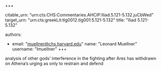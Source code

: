 +++


citable_urn: "urn:cts:CHS:Commentaries.AHCIP:Iliad.5.121-5.132.juCbWed"
target_urn: "urn:cts:greekLit:tlg0012.tlg001:5.121-5.132"
title: "Iliad 5.121-5.132"

authors:
- email: "muellner@chs.harvard.edu"
  name: "Leonard Muellner"
  username: "lmuellner"
+++

<p>analysis of other gods’ interference in the fighting after Ares has withdrawn on Athena’s urging as only to restrain and defend</p>